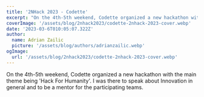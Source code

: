 ```yaml
---
title: '2NHack 2023 - Codette'
excerpt: "On the 4th-5th weekend, Codette organized a new hackathon with the main theme being 'Hack For Humanity'. I was there to speak about Innovation in general and to be a mentor for the participating teams."
coverImage: '/assets/blog/2nhack2023/codette-2nhack-2023-cover.webp'
date: '2023-03-6T010:05:07.322Z'
author:
  name: Adrian Zailic
  picture: '/assets/blog/authors/adrianzailic.webp'
ogImage:
  url: '/assets/blog/2nhack2023/codette-2nhack-2023-cover.webp'
---
```


On the 4th-5th weekend, Codette organized a new hackathon with the main theme being 'Hack For Humanity'. I was there to speak about Innovation in general and to be a mentor for the participating teams.
